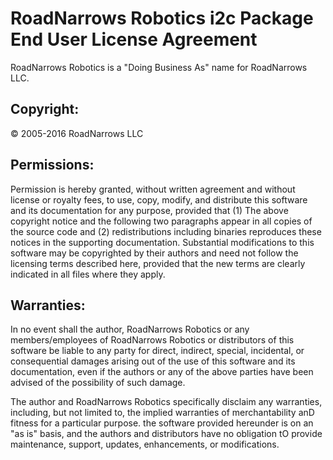 # RoadNarrows Robotics i2c Package End User License Agreement
RoadNarrows Robotics is a "Doing Business As" name for RoadNarrows LLC.

## Copyright:
&#169; 2005-2016 RoadNarrows LLC

## Permissions:
Permission is hereby granted, without written agreement and without
license or royalty fees, to use, copy, modify, and distribute this
software and its documentation for any purpose, provided that
(1) The above copyright notice and the following two paragraphs
appear in all copies of the source code and (2) redistributions
including binaries reproduces these notices in the supporting
documentation.   Substantial modifications to this software may be
copyrighted by their authors and need not follow the licensing terms
described here, provided that the new terms are clearly indicated in
all files where they apply.

## Warranties:
In no event shall the author, RoadNarrows Robotics or any members/employees
of RoadNarrows Robotics or distributors of this software be liable to any
party for direct, indirect, special, incidental, or consequential
damages arising out of the use of this software and its documentation,
even if the authors or any of the above parties have been advised of
the possibility of such damage.

The author and RoadNarrows Robotics specifically disclaim any warranties,
including, but not limited to, the implied warranties of merchantability anD
fitness for a particular purpose. the software provided hereunder is on an
"as is" basis, and the authors and distributors have no obligation tO
provide maintenance, support, updates, enhancements, or modifications.
